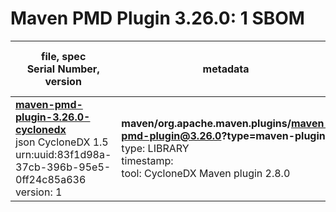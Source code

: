 Maven PMD Plugin 3.26.0: 1 SBOM
=======

| file, spec<br>Serial Number, version| metadata | components<br>by type<br>- libs purl types |
| ----------------------------------- | -------- | ------------------------------------------ |
| **[maven-pmd-plugin-3.26.0-cyclonedx](maven/org.apache.maven.plugins/maven-pmd-plugin/3.26.0/maven-pmd-plugin-3.26.0-cyclonedx.json)**<br>json CycloneDX 1.5<br>urn:uuid:83f1d98a-37cb-396b-95e5-0ff24c85a636<br>version: 1 | **maven/org.apache.maven.plugins/maven-pmd-plugin@3.26.0?type=maven-plugin**<br>type: LIBRARY<br>timestamp: <br>tool: CycloneDX Maven plugin 2.8.0 | 84<br>`library`: 84 <br>- `maven`: 84  |
